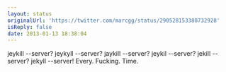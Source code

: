 ```yaml
---
layout: status
originalUrl: 'https://twitter.com/marcgg/status/290528153380732928'
isReply: false
date: 2013-01-13 18:38:04
---
```


jeykill  --server? jeykyll --server? jaykill --server? jeykil --server? jekill --server? jekyll --server! Every. Fucking. Time.
